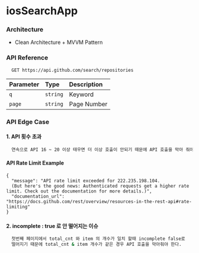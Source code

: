 # iosSearchApp

### Architecture
- Clean Architecture + MVVM Pattern

### API Reference

```http
  GET https://api.github.com/search/repositories
```

| Parameter | Type     | Description                |
| :-------- | :------- | :------------------------- |
| `q` | `string` | Keyword  |
| `page` | `string` | Page Number |


### API Edge Case
#### 1.  API 횟수 초과
```bash
  연속으로 API 16 ~ 20 이상 태우면 더 이상 호출이 안되기 때문에 API 호출을 막아 줘야 한다.
```
#### API Rate Limit Example
```
{
  "message": "API rate limit exceeded for 222.235.198.104. 
  (But here's the good news: Authenticated requests get a higher rate limit. Check out the documentation for more details.)",
  "documentation_url": "https://docs.github.com/rest/overview/resources-in-the-rest-api#rate-limiting"
}
```

#### 2. incomplete : true 로 안 떨어지는 이슈
```bash
  첫번째 페이지에서 total_cnt 와 item 의 개수가 일치 할때 incomplete false로 
  떨어지기 때문에 total_cnt & item 개수가 같은 경우 API 호출을 막아줘야 한다.
```

